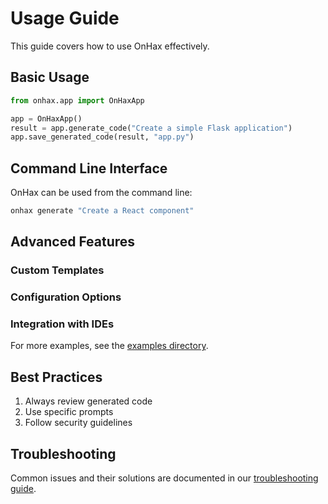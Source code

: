 # Usage Guide

This guide covers how to use OnHax effectively.

## Basic Usage

```python
from onhax.app import OnHaxApp

app = OnHaxApp()
result = app.generate_code("Create a simple Flask application")
app.save_generated_code(result, "app.py")
```

## Command Line Interface

OnHax can be used from the command line:

```bash
onhax generate "Create a React component"
```

## Advanced Features

### Custom Templates

### Configuration Options

### Integration with IDEs

For more examples, see the [examples directory](../examples/).

## Best Practices

1. Always review generated code
2. Use specific prompts
3. Follow security guidelines

## Troubleshooting

Common issues and their solutions are documented in our [troubleshooting guide](troubleshooting.md).
